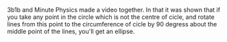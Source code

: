 3b1b and Minute Physics made a video together.
In that it was shown that if you take any point in the circle which is not the centre of cicle,
and rotate lines from this point to the circumference of cicle by 90 degress about the middle point of the lines,
you'll get an ellipse.
